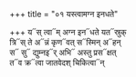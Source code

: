 +++
title = "०१ यस्त्वामग्न इनधते"

+++
य᳓स् त्वा᳓म् अग्न इन᳓धते यत᳓स्रुक्  
त्रि᳓स् ते अ᳓न्नं कृण᳓वत् स᳓स्मिन् अ᳓हन्  
स᳓ सु᳓ द्युम्नइ᳓र् अभि᳓ अस्तु प्रस᳓क्षत्  
त᳓व क्र᳓त्वा जातवेदश् चिकित्वा᳓न्